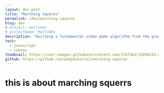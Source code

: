 ```yaml
---
layout: dev-post
title: "Marching Squares"
permalink: /dev/marching-squares
blog: dev
# project: multines
# projectName: MultiNES
description: "Building a fundamental video game algorithm from the ground up."
tech:
  - javascript
  - canvas
thumbnail: https://user-images.githubusercontent.com/2767162/32898233-cf8b05ce-caa4-11e7-9458-e4ff777277d6.png
github: https://github.com/andymikulski/marching-squares
---
```


# this is about marching squerrs

